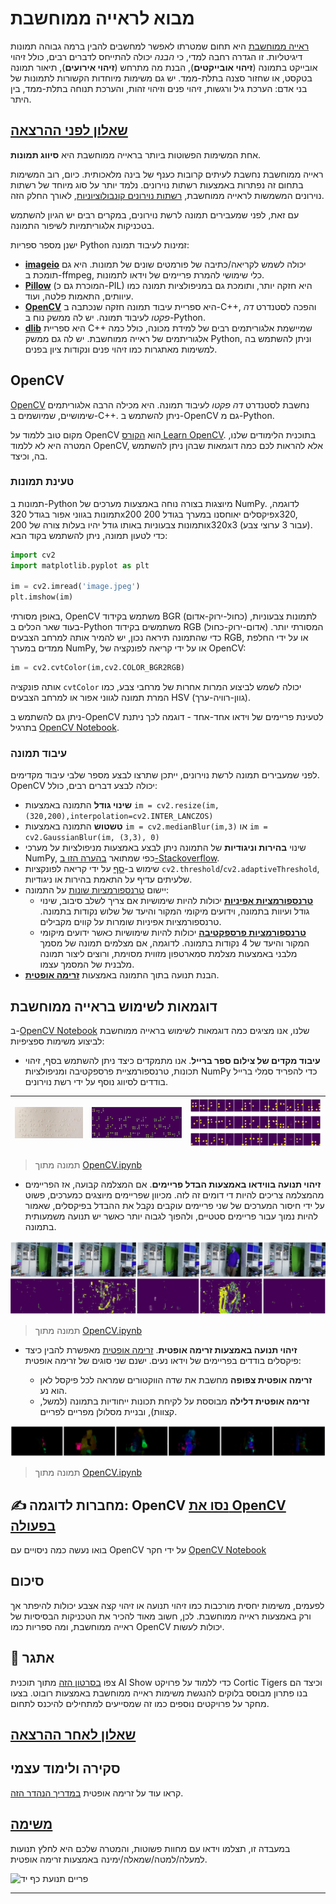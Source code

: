 <!--
CO_OP_TRANSLATOR_METADATA:
{
  "original_hash": "feeca98225cb420afc89415f24f63d92",
  "translation_date": "2025-09-23T10:17:33+00:00",
  "source_file": "lessons/4-ComputerVision/06-IntroCV/README.md",
  "language_code": "he"
}
-->
# מבוא לראייה ממוחשבת

[ראייה ממוחשבת](https://wikipedia.org/wiki/Computer_vision) היא תחום שמטרתו לאפשר למחשבים להבין ברמה גבוהה תמונות דיגיטליות. זו הגדרה רחבה למדי, כי *הבנה* יכולה להתייחס לדברים רבים, כולל זיהוי אובייקט בתמונה (**זיהוי אובייקטים**), הבנת מה מתרחש (**זיהוי אירועים**), תיאור תמונה בטקסט, או שחזור סצנה בתלת-ממד. יש גם משימות מיוחדות הקשורות לתמונות של בני אדם: הערכת גיל ורגשות, זיהוי פנים וזיהוי זהות, והערכת תנוחה בתלת-ממד, בין היתר.

## [שאלון לפני ההרצאה](https://ff-quizzes.netlify.app/en/ai/quiz/11)

אחת המשימות הפשוטות ביותר בראייה ממוחשבת היא **סיווג תמונות**.

ראייה ממוחשבת נחשבת לעיתים קרובות כענף של בינה מלאכותית. כיום, רוב המשימות בתחום זה נפתרות באמצעות רשתות נוירונים. נלמד יותר על סוג מיוחד של רשתות נוירונים המשמשות לראייה ממוחשבת, [רשתות נוירונים קונבולוציוניות](../07-ConvNets/README.md), לאורך החלק הזה.

עם זאת, לפני שמעבירים תמונה לרשת נוירונים, במקרים רבים יש הגיון להשתמש בטכניקות אלגוריתמיות לשיפור התמונה.

ישנן מספר ספריות Python זמינות לעיבוד תמונה:

* **[imageio](https://imageio.readthedocs.io/en/stable/)** יכולה לשמש לקריאה/כתיבה של פורמטים שונים של תמונות. היא גם תומכת ב-ffmpeg, כלי שימושי להמרת פריימים של וידאו לתמונות.
* **[Pillow](https://pillow.readthedocs.io/en/stable/index.html)** (המוכרת גם כ-PIL) היא חזקה יותר, ותומכת גם במניפולציות תמונה כמו עיוותים, התאמות פלטה, ועוד.
* **[OpenCV](https://opencv.org/)** היא ספריית עיבוד תמונה חזקה שנכתבה ב-C++, והפכה לסטנדרט *דה פקטו* לעיבוד תמונה. יש לה ממשק נוח ב-Python.
* **[dlib](http://dlib.net/)** היא ספריית C++ שמיישמת אלגוריתמים רבים של למידת מכונה, כולל כמה אלגוריתמים של ראייה ממוחשבת. יש לה גם ממשק Python, וניתן להשתמש בה למשימות מאתגרות כמו זיהוי פנים ונקודות ציון בפנים.

## OpenCV

[OpenCV](https://opencv.org/) נחשבת לסטנדרט *דה פקטו* לעיבוד תמונה. היא מכילה הרבה אלגוריתמים שימושיים, שמיושמים ב-C++. ניתן להשתמש ב-OpenCV גם מ-Python.

מקום טוב ללמוד על OpenCV הוא [הקורס Learn OpenCV](https://learnopencv.com/getting-started-with-opencv/). בתוכנית הלימודים שלנו, המטרה היא לא ללמוד OpenCV, אלא להראות לכם כמה דוגמאות שבהן ניתן להשתמש בה, וכיצד.

### טעינת תמונות

תמונות ב-Python מיוצגות בצורה נוחה באמצעות מערכים של NumPy. לדוגמה, תמונות בגווני אפור בגודל 320x200 פיקסלים יאוחסנו במערך בגודל 200x320, ותמונות צבעוניות באותו גודל יהיו בעלות צורה של 200x320x3 (עבור 3 ערוצי צבע). כדי לטעון תמונה, ניתן להשתמש בקוד הבא:

```python
import cv2
import matplotlib.pyplot as plt

im = cv2.imread('image.jpeg')
plt.imshow(im)
```

באופן מסורתי, OpenCV משתמש בקידוד BGR (כחול-ירוק-אדום) לתמונות צבעוניות, בעוד שאר הכלים ב-Python משתמשים בקידוד RGB (אדום-ירוק-כחול) המסורתי יותר. כדי שהתמונה תיראה נכון, יש להמיר אותה למרחב הצבעים RGB, או על ידי החלפת ממדים במערך NumPy, או על ידי קריאה לפונקציה של OpenCV:

```python
im = cv2.cvtColor(im,cv2.COLOR_BGR2RGB)
```

אותה פונקציה `cvtColor` יכולה לשמש לביצוע המרות אחרות של מרחבי צבע, כמו המרת תמונה לגווני אפור או למרחב הצבעים HSV (גוון-רוויה-ערך).

ניתן גם להשתמש ב-OpenCV לטעינת פריימים של וידאו אחד-אחד - דוגמה לכך ניתנת בתרגיל [OpenCV Notebook](OpenCV.ipynb).

### עיבוד תמונה

לפני שמעבירים תמונה לרשת נוירונים, ייתכן שתרצו לבצע מספר שלבי עיבוד מקדימים. OpenCV יכולה לבצע דברים רבים, כולל:

* **שינוי גודל** התמונה באמצעות `im = cv2.resize(im, (320,200),interpolation=cv2.INTER_LANCZOS)`
* **טשטוש** התמונה באמצעות `im = cv2.medianBlur(im,3)` או `im = cv2.GaussianBlur(im, (3,3), 0)`
* שינוי **בהירות וניגודיות** של התמונה ניתן לבצע באמצעות מניפולציות על מערכי NumPy, כפי שמתואר [בהערה הזו ב-Stackoverflow](https://stackoverflow.com/questions/39308030/how-do-i-increase-the-contrast-of-an-image-in-python-opencv).
* שימוש ב-[סף](https://docs.opencv.org/4.x/d7/d4d/tutorial_py_thresholding.html) על ידי קריאה לפונקציות `cv2.threshold`/`cv2.adaptiveThreshold`, שלעיתים עדיף על התאמת בהירות או ניגודיות.
* יישום [טרנספורמציות שונות](https://docs.opencv.org/4.5.5/da/d6e/tutorial_py_geometric_transformations.html) על התמונה:
    - **[טרנספורמציות אפיניות](https://docs.opencv.org/4.5.5/d4/d61/tutorial_warp_affine.html)** יכולות להיות שימושיות אם צריך לשלב סיבוב, שינוי גודל ועיוות בתמונה, וידועים מיקומי המקור והיעד של שלוש נקודות בתמונה. טרנספורמציות אפיניות שומרות על קווים מקבילים.
    - **[טרנספורמציות פרספקטיבה](https://medium.com/analytics-vidhya/opencv-perspective-transformation-9edffefb2143)** יכולות להיות שימושיות כאשר ידועים מיקומי המקור והיעד של 4 נקודות בתמונה. לדוגמה, אם מצלמים תמונה של מסמך מלבני באמצעות מצלמת סמארטפון מזווית מסוימת, ורוצים ליצור תמונה מלבנית של המסמך עצמו.
* הבנת תנועה בתוך התמונה באמצעות **[זרימה אופטית](https://docs.opencv.org/4.5.5/d4/dee/tutorial_optical_flow.html)**.

## דוגמאות לשימוש בראייה ממוחשבת

ב-[OpenCV Notebook](OpenCV.ipynb) שלנו, אנו מציגים כמה דוגמאות לשימוש בראייה ממוחשבת לביצוע משימות ספציפיות:

* **עיבוד מקדים של צילום ספר ברייל**. אנו מתמקדים כיצד ניתן להשתמש בסף, זיהוי תכונות, טרנספורמציית פרספקטיבה ומניפולציות NumPy כדי להפריד סמלי ברייל בודדים לסיווג נוסף על ידי רשת נוירונים.

![תמונה של ברייל](../../../../../translated_images/braille.341962ff76b1bd7044409371d3de09ced5028132aef97344ea4b7468c1208126.he.jpeg) | ![תמונה מעובדת של ברייל](../../../../../translated_images/braille-result.46530fea020b03c76aac532d7d6eeef7f6fb35b55b1001cd21627907dabef3ed.he.png) | ![סמלי ברייל](../../../../../translated_images/braille-symbols.0159185ab69d533909dc4d7d26a1971b51401c6a80eb3a5584f250ea880af88b.he.png)
----|-----|-----

> תמונה מתוך [OpenCV.ipynb](OpenCV.ipynb)

* **זיהוי תנועה בווידאו באמצעות הבדל פריימים**. אם המצלמה קבועה, אז הפריימים מהמצלמה צריכים להיות די דומים זה לזה. מכיוון שפריימים מיוצגים כמערכים, פשוט על ידי חיסור המערכים של שני פריימים עוקבים נקבל את ההבדל בפיקסלים, שאמור להיות נמוך עבור פריימים סטטיים, ולהפוך לגבוה יותר כאשר יש תנועה משמעותית בתמונה.

![תמונה של פריימים בווידאו והבדלי פריימים](../../../../../translated_images/frame-difference.706f805491a0883c938e16447bf5eb2f7d69e812c7f743cbe7d7c7645168f81f.he.png)

> תמונה מתוך [OpenCV.ipynb](OpenCV.ipynb)

* **זיהוי תנועה באמצעות זרימה אופטית**. [זרימה אופטית](https://docs.opencv.org/3.4/d4/dee/tutorial_optical_flow.html) מאפשרת להבין כיצד פיקסלים בודדים בפריימים של וידאו נעים. ישנם שני סוגים של זרימה אופטית:

   - **זרימה אופטית צפופה** מחשבת את שדה הווקטורים שמראה לכל פיקסל לאן הוא נע.
   - **זרימה אופטית דלילה** מבוססת על לקיחת תכונות ייחודיות בתמונה (למשל, קצוות), ובניית מסלולן מפריים לפריים.

![תמונה של זרימה אופטית](../../../../../translated_images/optical.1f4a94464579a83a10784f3c07fe7228514714b96782edf50e70ccd59d2d8c4f.he.png)

> תמונה מתוך [OpenCV.ipynb](OpenCV.ipynb)

## ✍️ מחברות לדוגמה: OpenCV [נסו את OpenCV בפעולה](OpenCV.ipynb)

בואו נעשה כמה ניסויים עם OpenCV על ידי חקר [OpenCV Notebook](OpenCV.ipynb)

## סיכום

לפעמים, משימות יחסית מורכבות כמו זיהוי תנועה או זיהוי קצה אצבע יכולות להיפתר אך ורק באמצעות ראייה ממוחשבת. לכן, חשוב מאוד להכיר את הטכניקות הבסיסיות של ראייה ממוחשבת, ומה ספריות כמו OpenCV יכולות לעשות.

## 🚀 אתגר

צפו [בסרטון הזה](https://docs.microsoft.com/shows/ai-show/ai-show--2021-opencv-ai-competition--grand-prize-winners--cortic-tigers--episode-32?WT.mc_id=academic-77998-cacaste) מתוך תוכנית AI Show כדי ללמוד על פרויקט Cortic Tigers וכיצד הם בנו פתרון מבוסס בלוקים להנגשת משימות ראייה ממוחשבת באמצעות רובוט. בצעו מחקר על פרויקטים נוספים כמו זה שמסייעים למתחילים להיכנס לתחום.

## [שאלון לאחר ההרצאה](https://ff-quizzes.netlify.app/en/ai/quiz/12)

## סקירה ולימוד עצמי

קראו עוד על זרימה אופטית [במדריך הנהדר הזה](https://learnopencv.com/optical-flow-in-opencv/).

## [משימה](lab/README.md)

במעבדה זו, תצלמו וידאו עם מחוות פשוטות, והמטרה שלכם היא לחלץ תנועות למעלה/למטה/שמאלה/ימינה באמצעות זרימה אופטית.

<img src="images/palm-movement.png" width="30%" alt="פריים תנועת כף יד"/>

---

